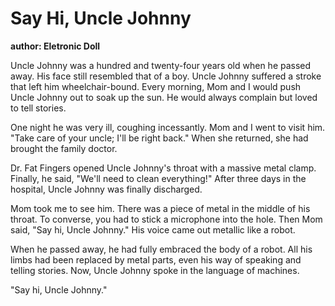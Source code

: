 # Say Hi, Uncle Johnny
**author: Eletronic Doll**

Uncle Johnny was a hundred and twenty-four years old when he passed away. His face still resembled that of a boy. Uncle Johnny suffered a stroke that left him wheelchair-bound. Every morning, Mom and I would push Uncle Johnny out to soak up the sun. He would always complain but loved to tell stories.

One night he was very ill, coughing incessantly. Mom and I went to visit him. "Take care of your uncle; I'll be right back." When she returned, she had brought the family doctor.

Dr. Fat Fingers opened Uncle Johnny's throat with a massive metal clamp. Finally, he said, "We'll need to clean everything!" After three days in the hospital, Uncle Johnny was finally discharged.

Mom took me to see him. There was a piece of metal in the middle of his throat. To converse, you had to stick a microphone into the hole. Then Mom said, "Say hi, Uncle Johnny." His voice came out metallic like a robot.

When he passed away, he had fully embraced the body of a robot. All his limbs had been replaced by metal parts, even his way of speaking and telling stories. Now, Uncle Johnny spoke in the language of machines.

"Say hi, Uncle Johnny."